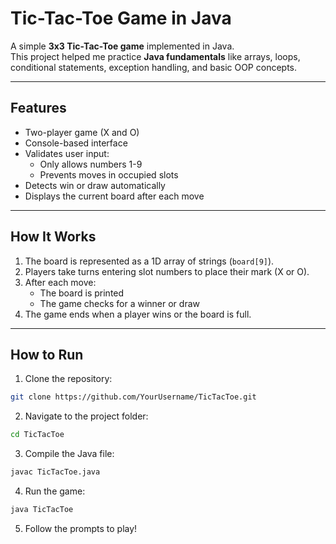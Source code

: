# Tic-Tac-Toe Game in Java

A simple **3x3 Tic-Tac-Toe game** implemented in Java.  
This project helped me practice **Java fundamentals** like arrays, loops, conditional statements, exception handling, and basic OOP concepts.

---

## Features

- Two-player game (X and O)
- Console-based interface
- Validates user input:
  - Only allows numbers 1-9
  - Prevents moves in occupied slots
- Detects win or draw automatically
- Displays the current board after each move

---

## How It Works

1. The board is represented as a 1D array of strings (`board[9]`).
2. Players take turns entering slot numbers to place their mark (X or O).
3. After each move:
   - The board is printed
   - The game checks for a winner or draw
4. The game ends when a player wins or the board is full.

---

## How to Run

1. Clone the repository:

```bash
git clone https://github.com/YourUsername/TicTacToe.git
```
2. Navigate to the project folder:
```bash
cd TicTacToe
```
3. Compile the Java file:
```bash
javac TicTacToe.java
```
4. Run the game:
```bash
java TicTacToe
```
5. Follow the prompts to play!
